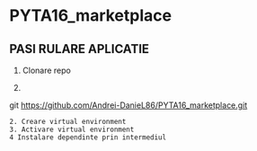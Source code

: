# PYTA16_marketplace

## PASI RULARE APLICATIE

1. Clonare repo
2. ```commandline
git https://github.com/Andrei-DanieL86/PYTA16_marketplace.git
```
2. Creare virtual environment
3. Activare virtual environment
4 Instalare dependinte prin intermediul